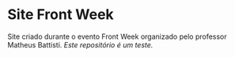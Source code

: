 # Site Front Week

Site criado durante o evento Front Week organizado pelo professor Matheus Battisti.
*Este repositório é um teste.*